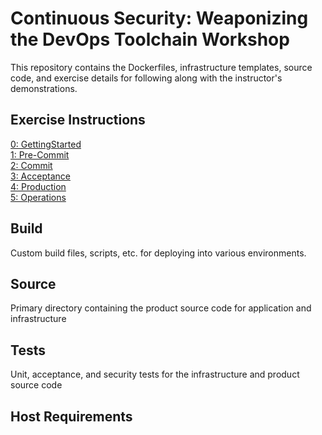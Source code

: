 # Continuous Security: Weaponizing the DevOps Toolchain Workshop

This repository contains the Dockerfiles, infrastructure templates, source code, and exercise details for following along with the instructor's demonstrations.

## Exercise Instructions

[0: GettingStarted](./docs/exercises/0_gettingstarted.md)  
[1: Pre-Commit](./docs/exercises/1_precommit.md)  
[2: Commit](./docs/exercises/2_commit.md)  
[3: Acceptance](./docs/exercises/3_acceptance.md)  
[4: Production](./docs/exercises/4_production.md)  
[5: Operations](./docs/exercises/5_operations.md)  

## Build

Custom build files, scripts, etc. for deploying into various environments.

## Source

Primary directory containing the product source code for application and infrastructure

## Tests

Unit, acceptance, and security tests for the infrastructure and product source code

## Host Requirements
